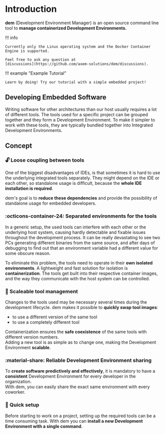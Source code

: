 # Introduction

**dem** (Development Environment Manager) is an open source command line tool to **manage 
containerized Development Environments.**

!!! info

    Currently only the Linux operating system and the Docker Container Engine is supported.

    Feel free to ask any question at
    [discussions](https://github.com/axem-solutions/dem/discussions).

!!! example "Example Tutorial"

    Learn by doing! Try our tutorial with a simple embedded project!

## Developing Embedded Software

Writing software for other architectures than our host usually requires a lot of different tools.
The tools used for a specific project can be grouped together and they form a Development 
Environment. To make it simpler to work with these tools, they are typically bundled together into 
Integrated Development Environments.

## Concept

### :unlock: Loose coupling between tools
One of the biggest disadvantages of IDEs, is that sometimes it is hard to use the underlying 
integrated tools separately. They might depend on the IDE or each other, so standalone usage is 
difficult, because the **whole IDE installation is required**.

dem's goal is to **reduce these dependencies** and provide the possibility of standalone usage for 
embedded developers.

### :octicons-container-24: Separated environments for the tools
In a generic setup, the used tools can interfere with each other or the underlying host system,
causing hardly detectable and fixable issues throughout the development process. It can be really 
devastating to see two PCs generating different binaries from the same source, and after days of 
debugging to find out that an environment variable had a different value for some obscure reason. 

To eliminate this problem, the tools need to operate in their **own isolated environments**. A 
lightweight and fast solution for isolation is **containerization**. The tools get built into their 
respective container images, and the way they communicate with the host system can be controlled.

### :arrows_counterclockwise: Scaleable tool management
Changes to the tools used may be necessary several times during the development lifecycle. dem makes
it possible to **quickly swap tool images**:

- to use a different version of the same tool 
- to use a completely different tool

Containerization ensures the **safe coexistence** of the same tools with different version numbers.  
Adding a new tool is as simple as to change one, making the Development Environment **scalable**.

### :material-share: Reliable Development Environment sharing
To **create software predictively and effectively**, it is mandatory to have a **consistent**
Development Environment for every developer in the organization.  
With dem, you can easily share the exact same environment with every coworker.

### :rocket: Quick setup
Before starting to work on a project, setting up the required tools can be a time consuming task. 
With dem you can **install a new Development Environment with a single command**.

